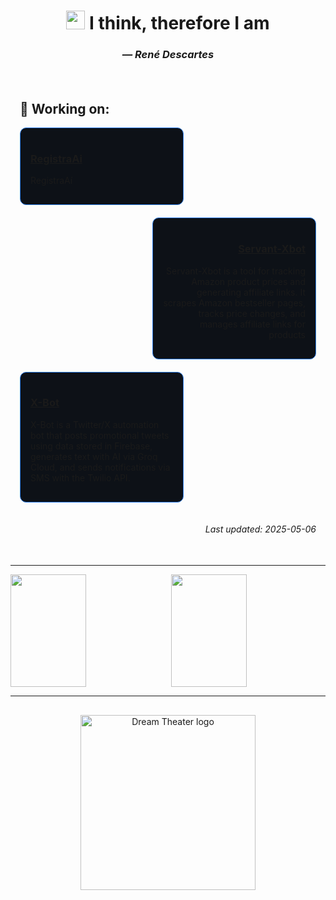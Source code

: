 <h1 align="center"><img src="https://user-images.githubusercontent.com/72663882/171687151-bb31c996-c9d2-49c8-b593-734946893b23.gif" alt="waving hand gif" aria-hidden="true" width="30" /> I think, therefore I am</h1>
<h3 align="center"><em>— René Descartes</em></h3>


<div style="padding: 15px; margin-top: 20px; margin-bottom: 20px;">

## 🚀 Working on:

<div class="card" align="left" style="width: 48%; float: left; clear: both; margin-bottom: 20px; border: 1px solid #2f80ed; border-radius: 10px; padding: 16px; background-color: #0d1117;">
  <h3><a href="https://github.com/devgabrielsborges/RegistraAi">RegistraAi</a></h3>
  <p>RegistraAí</p>
</div>

<div class="card" align="right" style="width: 48%; float: right; clear: both; margin-bottom: 20px; border: 1px solid #2f80ed; border-radius: 10px; padding: 16px; background-color: #0d1117;">
  <h3><a href="https://github.com/devgabrielsborges/Servant-Xbot">Servant-Xbot</a></h3>
  <p>Servant-Xbot is a tool for tracking Amazon product prices and generating affiliate links. It scrapes Amazon bestseller pages, tracks price changes, and manages affiliate links for products</p>
</div>

<div class="card" align="left" style="width: 48%; float: left; clear: both; margin-bottom: 20px; border: 1px solid #2f80ed; border-radius: 10px; padding: 16px; background-color: #0d1117;">
  <h3><a href="https://github.com/devgabrielsborges/X-Bot">X-Bot</a></h3>
  <p>X-Bot is a Twitter/X automation bot that posts promotional tweets using data stored in Firebase, generates text with AI via Groq Cloud, and sends notifications via SMS with the Twilio API.</p>
</div>

<div style="clear: both;"></div>

<p align="right"><em>Last updated: 2025-05-06</em></p>

</div>

---

<div class="stats">
  <img align="left" width="49%" height="180" src="https://github-readme-stats.vercel.app/api?username=devgabrielsborges&show_icons=true&theme=blue-green&title_color=00b3ff">
  <img align="right" width="49%" height="180" src="https://github-readme-stats.vercel.app/api/top-langs/?username=devgabrielsborges&size_weight=0.5&count_weight=0.3&layout=compact&theme=blue-green&title_color=00b3ff">
</div>

<br clear="both">

---

<div align="center" style="margin-top: 30px; margin-bottom: 30px;">
  <img width="280" height="280" alt="Dream Theater logo" src="https://www.pngkey.com/png/full/265-2653134_dream-theater-png-dream-theater-band-logo-png.png">
</div>